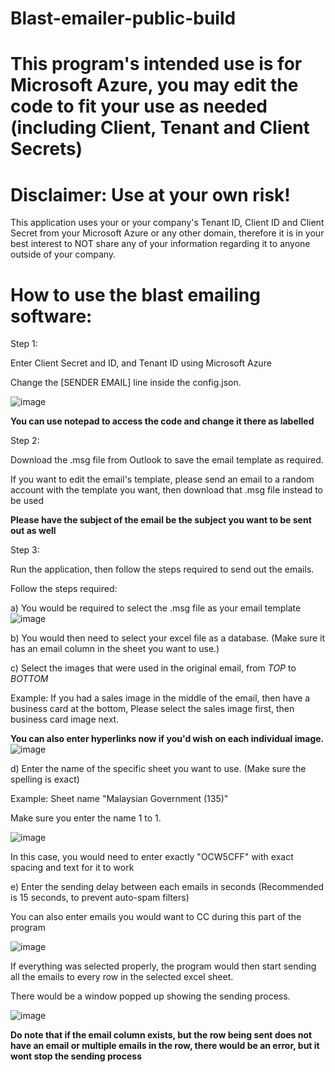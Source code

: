 # Blast-emailer-public-build

# This program's intended use is for Microsoft Azure, you may edit the code to fit your use as needed (including Client, Tenant and Client Secrets)

# Disclaimer: Use at your own risk!

This application uses your or your company's Tenant ID, Client ID and Client Secret from your Microsoft Azure or any other domain, therefore it is in your best interest to NOT share any of your information regarding it to anyone outside of your company.

# How to use the blast emailing software:


Step 1:

Enter Client Secret and ID, and Tenant ID using Microsoft Azure

Change the [SENDER EMAIL] line inside the config.json.

![image](https://github.com/user-attachments/assets/f35631ce-fc83-40e4-90e8-9edd083b2b7b)

**You can use notepad to access the code and change it there as labelled**



Step 2:

Download the .msg file from Outlook to save the email template as required.

If you want to edit the email's template, please send an email to a random account with the template you want, then download that .msg file instead to be used

**Please have the subject of the email be the subject you want to be sent out as well**



Step 3:

Run the application, then follow the steps required to send out the emails.

Follow the steps required:

a) You would be required to select the .msg file as your email template
	![image](https://github.com/user-attachments/assets/012575f7-9e09-45e4-992c-0b8c46a7e04b)
 

 

b) You would then need to select your excel file as a database. (Make sure it has an email column in the sheet you want to use.)




c) Select the images that were used in the original email, from *TOP* to *BOTTOM*

Example: If you had a sales image in the middle of the email, then have a business card at the bottom, Please select the sales image first, then business card image next.

  **You can also enter hyperlinks now if you'd wish on each individual image.**
![image](https://github.com/user-attachments/assets/823527c4-080e-4b67-8390-86834e810564)



d) Enter the name of the specific sheet you want to use. (Make sure the spelling is exact)

Example: Sheet name "Malaysian Government (135)"

Make sure you enter the name 1 to 1.

![image](https://github.com/user-attachments/assets/d86cf29f-d78b-485f-8b6a-5e05695d2d89)
	
In this case, you would need to enter exactly "OCW5CFF" with exact spacing and text for it to work


   
e) Enter the sending delay between each emails in seconds (Recommended is 15 seconds, to prevent auto-spam filters)

You can also enter emails you would want to CC during this part of the program

![image](https://github.com/user-attachments/assets/a801c614-c6c3-4a72-85b7-f171fd05327c)




If everything was selected properly, the program would then start sending all the emails to every row in the selected excel sheet.

There would be a window popped up showing the sending process.

![image](https://github.com/user-attachments/assets/d51bd8ef-8d56-4647-a655-925421edd493)



**Do note that if the email column exists, but the row being sent does not have an email or multiple emails in the row, there would be an error, but it wont stop the sending process**
